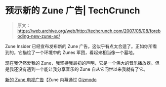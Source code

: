 # 预示新的 Zune 广告| TechCrunch

> 原文：<https://web.archive.org/web/http://techcrunch.com/2007/05/08/foreboding-new-zune-ad/>

Zune Insider 已经宣布发布新的 Zune 广告，这似乎有点太合适了。正如你所看到的，它描绘了一个环境中的 Zunes 军团，看起来相当像一个墓地。

现在我仍然爱我的 Zune，我坚持我最初的声明，它是一个伟大的音乐播放器。但是我还没有遇到一个能让我分享音乐的 Zune 自从它问世以来我就有了它。

[新的 Zune 电视广告](https://web.archive.org/web/20150928180512/http://zuneinsider.com/archive/2007/05/08/new-zune-tv-spot-tonight.aspx)【Zune 内幕通过 [Gizmodo](https://web.archive.org/web/20150928180512/http://gizmodo.com/gadgets/spooky/new-zune-spot-shows-off-features-in-a-graveyard-258683.php)